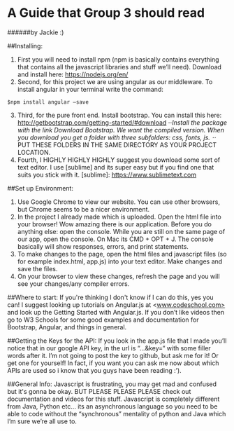# A Guide that Group 3 should read
######by Jackie :)

##Installing:
1. First you will need to install npm (npm is basically contains everything that contains all the javascript libraries and stuff we’ll need). Download and install here: <https://nodejs.org/en/>
2. Second, for this project we are using angular as our middleware. To install angular in your terminal write the command: 
```
$npm install angular —save
```
3. Third, for the pure front end. Install bootstrap. You can install this here: <http://getbootstrap.com/getting-started/#download>
⋅⋅*Install the package with the link Download Bootstrap. We want the compiled version. When you download you get a folder with three subfolders: css, fonts, js. 
⋅⋅* PUT THESE FOLDERS IN THE SAME DIRECTORY AS YOUR PROJECT LOCATION. 
4. Fourth, I HIGHLY HIGHLY HIGHLY suggest you download some sort of text editor. I use [sublime] and its super easy but if you find one that suits you stick with it. 
[sublime]: https://www.sublimetext.com

##Set up Environment:
1. Use Google Chrome to view our website. You can use other browsers, but Chrome seems to be a nicer environment.
2. In the project I already made which is uploaded. Open the html file into your browser! Wow amazing there is our application. Before you do anything else: open the console. While you are still on the same page of our app, open the console. On Mac its CMD + OPT + J. The console basically will show responses, errors, and print statements. 
3. To make changes to the page, open the html files and javascript files (so for example index.html, app.js) into your text editor. Make changes and save the files. 
4. On your browser to view these changes, refresh the page and you will see your changes/any compiler errors. 

##Where to start:
If you're thinking I don't know if I can do this, yes you can! I suggest looking up tutorials on Angular.js at <www.codeschool.com> and look up the Getting Started with Angular.js. If you don’t like videos then go to W3 Schools for some good examples and documentation for Bootstrap, Angular, and things in general. 

##Getting the Keys for the API:
If you look in the app.js file that I made you’ll notice that in our google API key, in the url is “…&key=“ with some filler words after it. I’m not going to post the key to github, but ask me for it! Or get one for yourself! In fact, if you want you can ask me now about which APIs are used so i know that you guys have been reading :’). 

##General Info:
Javascript is frustrating, you may get mad and confused but it's gonna be okay. BUT PLEASE PLEASE PLEASE check out documentation and videos for this stuff. Javascript is completely different from Java, Python etc… its an asynchronous language so you need to be able to code without the “synchronous” mentality of python and Java which I’m sure we’re all use to.

